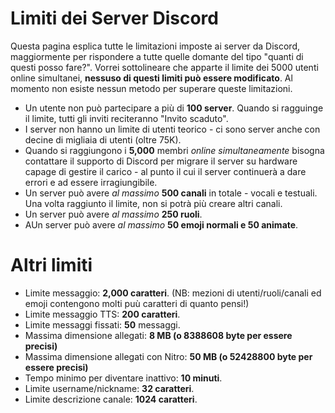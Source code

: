 <!-- TITLE: Limiti dei Server -->
<!-- SUBTITLE: Varie limitazioni dei server in Discord -->

# Limiti dei Server Discord
Questa pagina esplica tutte le limitazioni imposte ai server da Discord, maggiormente per rispondere a tutte quelle domante del tipo "quanti di questi posso fare?". Vorrei sottolineare che apparte il limite dei 5000 utenti online simultanei, **nessuso di questi limiti può essere modificato**. Al momento non esiste nessun metodo per superare queste limitazioni.

- Un utente non può partecipare a più di **100 server**. Quando si ragguinge il limite, tutti gli inviti reciteranno "Invito scaduto".
- I server non hanno un limite di utenti teorico - ci sono server anche con decine di migliaia di utenti (oltre 75K). 
- Quando si raggiungono i **5,000** membri *online simultaneamente* bisogna contattare il supporto di Discord per migrare il server su hardware capage di gestire il carico - al punto il cui il server continuerà a dare errori e ad essere irragiungibile.
- Un server può avere *al massimo* **500 canali** in totale - vocali e testuali. Una volta raggiunto il limite, non si potrà più creare altri canali.
- Un server può avere *al massimo* **250 ruoli**. 
- AUn server può avere *al massimo* **50 emoji normali e 50 animate**. 

# Altri limiti
- Limite messaggio: **2,000 caratteri**. (NB: mezioni di utenti/ruoli/canali ed emoji contengono molti puù caratteri di quanto pensi!)
- Limite messaggio TTS: **200 caratteri**.
- Limite messaggi fissati: **50** messaggi.
- Massima dimensione allegati: **8 MB (o 8388608 byte per essere precisi)**
- Massima dimensione allegati con Nitro: **50 MB (o 52428800 byte per essere precisi)**
- Tempo minimo per diventare inattivo: **10 minuti**.
- Limite username/nickname: **32 caratteri**.
- Limite descrizione canale: **1024 caratteri**.
